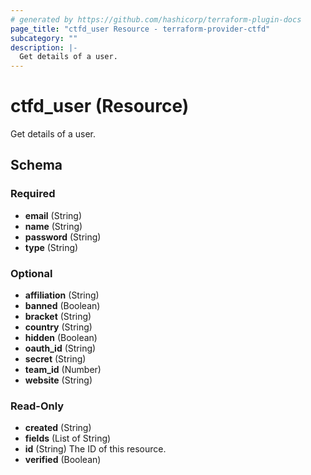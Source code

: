```yaml
---
# generated by https://github.com/hashicorp/terraform-plugin-docs
page_title: "ctfd_user Resource - terraform-provider-ctfd"
subcategory: ""
description: |-
  Get details of a user.
---
```


# ctfd_user (Resource)

Get details of a user.



<!-- schema generated by tfplugindocs -->
## Schema

### Required

- **email** (String)
- **name** (String)
- **password** (String)
- **type** (String)

### Optional

- **affiliation** (String)
- **banned** (Boolean)
- **bracket** (String)
- **country** (String)
- **hidden** (Boolean)
- **oauth_id** (String)
- **secret** (String)
- **team_id** (Number)
- **website** (String)

### Read-Only

- **created** (String)
- **fields** (List of String)
- **id** (String) The ID of this resource.
- **verified** (Boolean)


